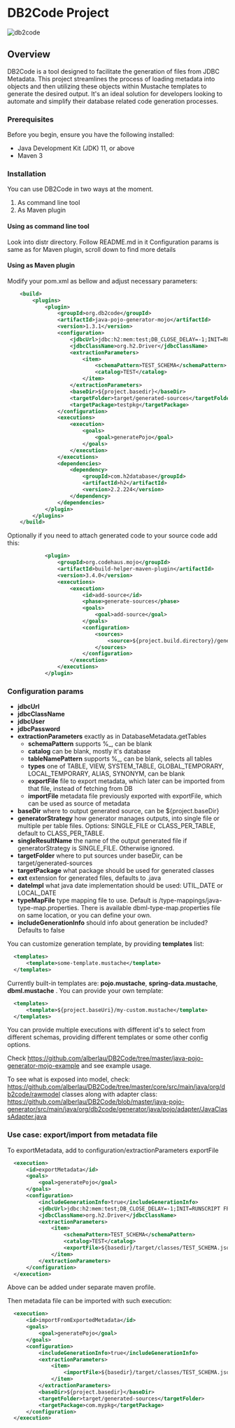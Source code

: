 # DB2Code Project
![db2code](https://github.com/alberlau/DB2Code/blob/master/db2code.png)
## Overview

DB2Code is a tool designed to facilitate the generation of files from JDBC Metadata. This project streamlines the process of loading metadata into objects and then utilizing these objects within Mustache templates to generate the desired output. It's an ideal solution for developers looking to automate and simplify their database related code generation processes.

### Prerequisites

Before you begin, ensure you have the following installed:
- Java Development Kit (JDK) 11, or above
- Maven 3

### Installation

You can use DB2Code in two ways at the moment.
1. As command line tool
2. As Maven plugin

#### Using as command line tool
Look into distr directory.
Follow README.md in it
Configuration params is same as for Maven plugin, scroll down to find more details

#### Using as Maven plugin
Modify your pom.xml as bellow and adjust necessary parameters:
```xml
    <build>
        <plugins>
            <plugin>
                <groupId>org.db2code</groupId>
                <artifactId>java-pojo-generator-mojo</artifactId>
                <version>1.3.1</version>
                <configuration>
                    <jdbcUrl>jdbc:h2:mem:test;DB_CLOSE_DELAY=-1;INIT=RUNSCRIPT FROM '${project.basedir}/init.sql'</jdbcUrl>
                    <jdbcClassName>org.h2.Driver</jdbcClassName>
                    <extractionParameters>
                        <item>
                            <schemaPattern>TEST_SCHEMA</schemaPattern>
                            <catalog>TEST</catalog>
                        </item>
                    </extractionParameters>
                    <baseDir>${project.basedir}</baseDir>
                    <targetFolder>target/generated-sources</targetFolder>
                    <targetPackage>testpkg</targetPackage>
                </configuration>
                <executions>
                    <execution>
                        <goals>
                            <goal>generatePojo</goal>
                        </goals>
                    </execution>
                </executions>
                <dependencies>
                    <dependency>
                        <groupId>com.h2database</groupId>
                        <artifactId>h2</artifactId>
                        <version>2.2.224</version>
                    </dependency>
                </dependencies>
            </plugin>
        </plugins>
    </build>
```

Optionally if you need to attach generated code to your source code add this:
```xml
            <plugin>
                <groupId>org.codehaus.mojo</groupId>
                <artifactId>build-helper-maven-plugin</artifactId>
                <version>3.4.0</version>
                <executions>
                    <execution>
                        <id>add-source</id>
                        <phase>generate-sources</phase>
                        <goals>
                            <goal>add-source</goal>
                        </goals>
                        <configuration>
                            <sources>
                                <source>${project.build.directory}/generated-sources</source>
                            </sources>
                        </configuration>
                    </execution>
                </executions>
            </plugin>
```

### Configuration params

- __jdbcUrl__
- __jdbcClassName__
- __jdbcUser__
- __jdbcPassword__
- __extractionParameters__ exactly as in DatabaseMetadata.getTables
  - __schemaPattern__ supports %_, can be blank
  - __catalog__ can be blank, mostly it's database
  - __tableNamePattern__ supports %_, can be blank, selects all tables
  - __types__ one of TABLE, VIEW, SYSTEM_TABLE, GLOBAL_TEMPORARY, LOCAL_TEMPORARY, ALIAS, SYNONYM, can be blank
  - __exportFile__ file to export metadata, which later can be imported from that file, instead of fetching from DB
  - __importFile__ metadata file previously exported with exportFile, which can be used as source of metadata
- __baseDir__ where to output generated source, can be ${project.baseDir}
- __generatorStrategy__ how generator manages outputs, into single file or multiple per table files. Options: SINGLE_FILE or CLASS_PER_TABLE, default to CLASS_PER_TABLE.
- __singleResultName__ the name of the output generated file if generatorStrategy is SINGLE_FILE. Otherwise ignored.
- __targetFolder__ where to put sources under baseDir, can be target/generated-sources
- __targetPackage__ what package should be used for generated classes
- __ext__ extension for generated files, defaults to .java
- __dateImpl__ what java date implementation should be used: UTIL_DATE or LOCAL_DATE
- __typeMapFile__ type mapping file to use. Default is /type-mappings/java-type-map.properties. There is available dbml-type-map.properties file on same location, or you can define your own.
- __includeGenerationInfo__ should info about generation be included? Defaults to false

You can customize generation template, by providing __templates__ list:
```xml
  <templates>
      <template>some-template.mustache</template>
  </templates>
```

Currently built-in templates are: __pojo.mustache__, __spring-data.mustache__, __dbml.mustache__ .
You can provide your own template:

```xml
  <templates>
      <template>${project.baseUri}/my-custom.mustache</template>
  </templates>
```


You can provide multiple executions with different id's to select from different schemas, providing different templates or some other config options.

Check https://github.com/alberlau/DB2Code/tree/master/java-pojo-generator-mojo-example and see example usage.

To see what is exposed into model, check: https://github.com/alberlau/DB2Code/tree/master/core/src/main/java/org/db2code/rawmodel classes
along with adapter class: https://github.com/alberlau/DB2Code/blob/master/java-pojo-generator/src/main/java/org/db2code/generator/java/pojo/adapter/JavaClassAdapter.java

### Use case: export/import from metadata file

To exportMetadata, add to configuration/extractionParameters exportFile

```xml
  <execution>
      <id>exportMetadata</id>
      <goals>
          <goal>generatePojo</goal>
      </goals>
      <configuration>
          <includeGenerationInfo>true</includeGenerationInfo>
          <jdbcUrl>jdbc:h2:mem:test;DB_CLOSE_DELAY=-1;INIT=RUNSCRIPT FROM '${project.basedir}/init.sql'</jdbcUrl>
          <jdbcClassName>org.h2.Driver</jdbcClassName>
          <extractionParameters>
              <item>
                  <schemaPattern>TEST_SCHEMA</schemaPattern>
                  <catalog>TEST</catalog>
                  <exportFile>${basedir}/target/classes/TEST_SCHEMA.json</exportFile>
              </item>
          </extractionParameters>
      </configuration>
  </execution>
```
Above can be added under separate maven profile.

Then metadata file can be imported with such execution:
```xml
  <execution>
      <id>importFromExportedMetadata</id>
      <goals>
          <goal>generatePojo</goal>
      </goals>
      <configuration>
          <includeGenerationInfo>true</includeGenerationInfo>
          <extractionParameters>
              <item>
                  <importFile>${basedir}/target/classes/TEST_SCHEMA.json</importFile>
              </item>
          </extractionParameters>
          <baseDir>${project.basedir}</baseDir>
          <targetFolder>target/generated-sources</targetFolder>
          <targetPackage>com.mypkg</targetPackage>
      </configuration>
  </execution>
```
